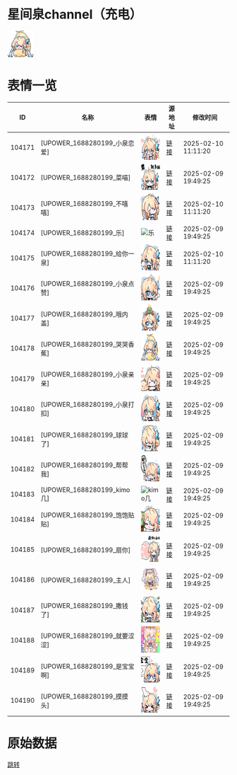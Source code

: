 # 星间泉channel（充电）

<img src="./cover.png" height="60" alt="cover" />

# 表情一览

|ID|名称|表情|源地址|修改时间|
|----|----|----|----|----|
|104171|[UPOWER_1688280199_小泉恋爱]|<img src="./pic/104171_%5BUPOWER_1688280199_小泉恋爱%5D.png" height="60" alt="小泉恋爱"/>|[链接](https://i0.hdslb.com/bfs/garb/8c7496f128d627a781db7321f1f8214921e199ff.png)|2025-02-10 11:11:20|
|104172|[UPOWER_1688280199_菜喵]|<img src="./pic/104172_%5BUPOWER_1688280199_菜喵%5D.png" height="60" alt="菜喵"/>|[链接](https://i0.hdslb.com/bfs/garb/d8a82d8b43f563b08b71a1ef96428c382f2a0167.png)|2025-02-09 19:49:25|
|104173|[UPOWER_1688280199_不嘻嘻]|<img src="./pic/104173_%5BUPOWER_1688280199_不嘻嘻%5D.png" height="60" alt="不嘻嘻"/>|[链接](https://i0.hdslb.com/bfs/garb/52ce05f93962808a1a1b64352e487b35b1831cb7.png)|2025-02-10 11:11:20|
|104174|[UPOWER_1688280199_乐]|<img src="./pic/104174_%5BUPOWER_1688280199_乐%5D.png" height="60" alt="乐"/>|[链接](https://i0.hdslb.com/bfs/garb/52b955756527aa19dc311826f6673a6e00164a3b.png)|2025-02-09 19:49:25|
|104175|[UPOWER_1688280199_给你一泉]|<img src="./pic/104175_%5BUPOWER_1688280199_给你一泉%5D.png" height="60" alt="给你一泉"/>|[链接](https://i0.hdslb.com/bfs/garb/4703234aeafe471257df8fccbc2c2f7173ab3e2c.png)|2025-02-10 11:11:20|
|104176|[UPOWER_1688280199_小泉点赞]|<img src="./pic/104176_%5BUPOWER_1688280199_小泉点赞%5D.png" height="60" alt="小泉点赞"/>|[链接](https://i0.hdslb.com/bfs/garb/4c90910e1ec8053731f2fec7a83be947254c5e23.png)|2025-02-09 19:49:25|
|104177|[UPOWER_1688280199_哦内盖]|<img src="./pic/104177_%5BUPOWER_1688280199_哦内盖%5D.png" height="60" alt="哦内盖"/>|[链接](https://i0.hdslb.com/bfs/garb/1a306abac934c02294363868f6184b88752a039f.png)|2025-02-09 19:49:25|
|104178|[UPOWER_1688280199_哭哭香蕉]|<img src="./pic/104178_%5BUPOWER_1688280199_哭哭香蕉%5D.png" height="60" alt="哭哭香蕉"/>|[链接](https://i0.hdslb.com/bfs/garb/809b4387880e0c970e0af8fa4d0ec9e9553c6342.png)|2025-02-09 19:49:25|
|104179|[UPOWER_1688280199_小泉亲亲]|<img src="./pic/104179_%5BUPOWER_1688280199_小泉亲亲%5D.png" height="60" alt="小泉亲亲"/>|[链接](https://i0.hdslb.com/bfs/garb/1908f3b80a337f8de7a9874c25d6b2c449967a9a.png)|2025-02-09 19:49:25|
|104180|[UPOWER_1688280199_小泉打扣]|<img src="./pic/104180_%5BUPOWER_1688280199_小泉打扣%5D.png" height="60" alt="小泉打扣"/>|[链接](https://i0.hdslb.com/bfs/garb/10cac2d38fde739b7ead2c881eb66e51161e187d.png)|2025-02-09 19:49:25|
|104181|[UPOWER_1688280199_球球了]|<img src="./pic/104181_%5BUPOWER_1688280199_球球了%5D.png" height="60" alt="球球了"/>|[链接](https://i0.hdslb.com/bfs/garb/9990489d12004d5286c43691d391f4785a57433d.png)|2025-02-09 19:49:25|
|104182|[UPOWER_1688280199_帮帮我]|<img src="./pic/104182_%5BUPOWER_1688280199_帮帮我%5D.png" height="60" alt="帮帮我"/>|[链接](https://i0.hdslb.com/bfs/garb/8cb38724020410ebf8a1ccc59b0897fd86ad9665.png)|2025-02-09 19:49:25|
|104183|[UPOWER_1688280199_kimo几]|<img src="./pic/104183_%5BUPOWER_1688280199_kimo几%5D.png" height="60" alt="kimo几"/>|[链接](https://i0.hdslb.com/bfs/garb/8cd05ce17fa0b34cc9ec4a87d4ba4dbd33c21559.png)|2025-02-09 19:49:25|
|104184|[UPOWER_1688280199_饱饱贴贴]|<img src="./pic/104184_%5BUPOWER_1688280199_饱饱贴贴%5D.png" height="60" alt="饱饱贴贴"/>|[链接](https://i0.hdslb.com/bfs/garb/be1456ffcc92f899ed144c180a7f09d4fd212476.png)|2025-02-09 19:49:25|
|104185|[UPOWER_1688280199_扇你]|<img src="./pic/104185_%5BUPOWER_1688280199_扇你%5D.png" height="60" alt="扇你"/>|[链接](https://i0.hdslb.com/bfs/garb/500a626c9c360a86436130faaa0dd94b09315b27.png)|2025-02-09 19:49:25|
|104186|[UPOWER_1688280199_主人]|<img src="./pic/104186_%5BUPOWER_1688280199_主人%5D.png" height="60" alt="主人"/>|[链接](https://i0.hdslb.com/bfs/garb/d2de96e1addfa1270333c7c0f25983d959d4001b.png)|2025-02-09 19:49:25|
|104187|[UPOWER_1688280199_撒钱了]|<img src="./pic/104187_%5BUPOWER_1688280199_撒钱了%5D.png" height="60" alt="撒钱了"/>|[链接](https://i0.hdslb.com/bfs/garb/b8241c5ba45787db7453df1c5661e23da41b78b8.png)|2025-02-09 19:49:25|
|104188|[UPOWER_1688280199_就要涩涩]|<img src="./pic/104188_%5BUPOWER_1688280199_就要涩涩%5D.png" height="60" alt="就要涩涩"/>|[链接](https://i0.hdslb.com/bfs/garb/97ff00d43921f590158e098df086aa7706bea5a4.png)|2025-02-09 19:49:25|
|104189|[UPOWER_1688280199_是宝宝啊]|<img src="./pic/104189_%5BUPOWER_1688280199_是宝宝啊%5D.png" height="60" alt="是宝宝啊"/>|[链接](https://i0.hdslb.com/bfs/garb/a6377e65686a3602f209768f7d916459716bf666.png)|2025-02-09 19:49:25|
|104190|[UPOWER_1688280199_摸摸头]|<img src="./pic/104190_%5BUPOWER_1688280199_摸摸头%5D.png" height="60" alt="摸摸头"/>|[链接](https://i0.hdslb.com/bfs/garb/d22add420c3a332d536c25d3f5e30fbff6771304.png)|2025-02-09 19:49:25|

# 原始数据

[跳转](./raw.json)

